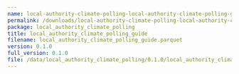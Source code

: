 ```yaml
---
name: local-authority-climate-polling-local-authority-climate-polling-guide-parquet
permalink: /downloads/local-authority-climate-polling-local-authority-climate-polling-guide-parquet/0_1_0
package: local_authority_climate_polling
title: local_authority_climate_polling_guide
filename: local_authority_climate_polling_guide.parquet
version: 0.1.0
full_version: 0.1.0
file: /data/local_authority_climate_polling/0.1.0/local_authority_climate_polling_guide.parquet
---
```


